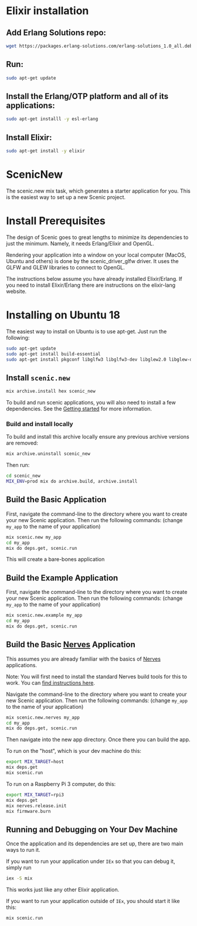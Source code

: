 # Elixir installation
## Add Erlang Solutions repo: 
```bash
wget https://packages.erlang-solutions.com/erlang-solutions_1.0_all.deb && sudo dpkg -i erlang-solutions_1.0_all.deb     
```
## Run: 
```bash
sudo apt-get update
```
## Install the Erlang/OTP platform and all of its applications: 
```bash
sudo apt-get installl -y esl-erlang
```

## Install Elixir: 
```bash
sudo apt-get install -y elixir
```
# ScenicNew
The scenic.new mix task, which generates a starter application for you. This is the easiest way to set up a new Scenic project.


# Install Prerequisites
The design of Scenic goes to great lengths to minimize its dependencies to just the minimum. Namely, it needs Erlang/Elixir and OpenGL.

Rendering your application into a window on your local computer (MacOS, Ubuntu and others) is done by the scenic_driver_glfw driver. It uses the GLFW and GLEW libraries to connect to OpenGL.

The instructions below assume you have already installed Elixir/Erlang. If you need to install Elixir/Erlang there are instructions on the elixir-lang website.


# Installing on Ubuntu 18
The easiest way to install on Ubuntu is to use apt-get. Just run the following:
```bash
sudo apt-get update
sudo apt-get install build-essential
sudo apt-get install pkgconf libglfw3 libglfw3-dev libglew2.0 libglew-dev
```


## Install `scenic.new`

```bash
mix archive.install hex scenic_new
```

To build and run scenic applications, you will also need to install a few
dependencies. See the [Getting
started](https://hexdocs.pm/scenic/getting_started.html#install-dependencies)
for more information.

### Build and install locally

To build and install this archive locally ensure any previous archive versions
are removed:

```bash
mix archive.uninstall scenic_new
```

Then run:

```bash
cd scenic_new
MIX_ENV=prod mix do archive.build, archive.install
```

## Build the Basic Application

First, navigate the command-line to the directory where you want to create your
new Scenic application. Then run the following commands: (change `my_app` to
the name of your application)

```bash
mix scenic.new my_app
cd my_app
mix do deps.get, scenic.run
```

This will create a bare-bones application


## Build the Example Application

First, navigate the command-line to the directory where you want to create your
new Scenic application. Then run the following commands: (change `my_app` to
the name of your application)

```bash
mix scenic.new.example my_app
cd my_app
mix do deps.get, scenic.run
```

## Build the Basic [Nerves](https://nerves-project.org/) Application

This assumes you are already familiar with the basics of [Nerves](https://nerves-project.org/) applications.

Note: You will first need to install the standard Nerves build tools for this to work. You can [find instructions here](https://hexdocs.pm/nerves/getting-started.html).

Navigate the command-line to the directory where you want to create your
new Scenic application. Then run the following commands: (change `my_app` to
the name of your application)

```bash
mix scenic.new.nerves my_app
cd my_app
mix do deps.get, scenic.run
```

Then navigate into the new app directory. Once there you can build the app.

To run on the "host", which is your dev machine do this:

```bash
export MIX_TARGET=host
mix deps.get
mix scenic.run
```

To run on a Raspberry Pi 3 computer, do this:

```bash
export MIX_TARGET=rpi3
mix deps.get
mix nerves.release.init
mix firmware.burn
```

## Running and Debugging on Your Dev Machine

Once the application and its dependencies are set up, there are two main ways
to run it.

If you want to run your application under `IEx` so that you can debug it,
simply run

```bash
iex -S mix
```

This works just like any other Elixir application.

If you want to run your application outside of `IEx`, you should start it like
this:

```bash
mix scenic.run
```